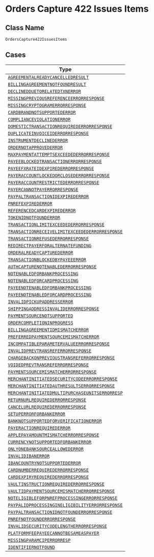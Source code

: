 
# Orders Capture 422 Issues Items

## Class Name

`OrdersCapture422IssuesItems`

## Cases

| Type |
|  --- |
| [`AGREEMENTALREADYCANCELLEDRESULT`](../../../doc/models/agreementalreadycancelledresult.md) |
| [`BILLINGAGREEMENTNOTFOUNDRESULT`](../../../doc/models/billingagreementnotfoundresult.md) |
| [`DECLINEDDUETORELATEDTXNERROR`](../../../doc/models/declinedduetorelatedtxnerror.md) |
| [`MISSINGPREVIOUSREFERENCEERRORRESPONSE`](../../../doc/models/missingpreviousreferenceerrorresponse.md) |
| [`MISSINGCRYPTOGRAMERRORRESPONSE`](../../../doc/models/missingcryptogramerrorresponse.md) |
| [`CARDBRANDNOTSUPPORTEDERROR`](../../../doc/models/cardbrandnotsupportederror.md) |
| [`COMPLIANCEVIOLATIONERROR`](../../../doc/models/complianceviolationerror.md) |
| [`DOMESTICTRANSACTIONREQUIREDERRORRESPONSE`](../../../doc/models/domestictransactionrequirederrorresponse.md) |
| [`DUPLICATEINVOICEIDERRORRESPONSE`](../../../doc/models/duplicateinvoiceiderrorresponse.md) |
| [`INSTRUMENTDECLINEDERROR`](../../../doc/models/instrumentdeclinederror.md) |
| [`ORDERNOTAPPROVEDERROR`](../../../doc/models/ordernotapprovederror.md) |
| [`MAXPAYMENTATTEMPTSEXCEEDEDERRORRESPONSE`](../../../doc/models/maxpaymentattemptsexceedederrorresponse.md) |
| [`PAYEEBLOCKEDTRANSACTIONERRORRESPONSE`](../../../doc/models/payeeblockedtransactionerrorresponse.md) |
| [`PAYEEFXRATEIDEXPIREDERRORRESPONSE`](../../../doc/models/payeefxrateidexpirederrorresponse.md) |
| [`PAYERACCOUNTLOCKEDORCLOSEDERRORRESPONSE`](../../../doc/models/payeraccountlockedorclosederrorresponse.md) |
| [`PAYERACCOUNTRESTRICTEDERRORRESPONSE`](../../../doc/models/payeraccountrestrictederrorresponse.md) |
| [`PAYERCANNOTPAYERRORRESPONSE`](../../../doc/models/payercannotpayerrorresponse.md) |
| [`PAYPALTRANSACTIONIDEXPIREDERROR`](../../../doc/models/paypaltransactionidexpirederror.md) |
| [`PNREFEXPIREDERROR`](../../../doc/models/pnrefexpirederror.md) |
| [`REFERENCEDCARDEXPIREDERROR`](../../../doc/models/referencedcardexpirederror.md) |
| [`TOKENIDNOTFOUNDERROR`](../../../doc/models/tokenidnotfounderror.md) |
| [`TRANSACTIONLIMITEXCEEDEDERRORRESPONSE`](../../../doc/models/transactionlimitexceedederrorresponse.md) |
| [`TRANSACTIONRECEIVELIMITEXCEEDEDERRORRESPONSE`](../../../doc/models/transactionreceivelimitexceedederrorresponse.md) |
| [`TRANSACTIONREFUSEDERRORRESPONSE`](../../../doc/models/transactionrefusederrorresponse.md) |
| [`REDIRECTPAYERFORALTERNATEFUNDING`](../../../doc/models/redirectpayerforalternatefunding.md) |
| [`ORDERALREADYCAPTUREDERROR`](../../../doc/models/orderalreadycapturederror.md) |
| [`TRANSACTIONBLOCKEDBYPAYEEERROR`](../../../doc/models/transactionblockedbypayeeerror.md) |
| [`AUTHCAPTURENOTENABLEDERRORRESPONSE`](../../../doc/models/authcapturenotenablederrorresponse.md) |
| [`NOTENABLEDFORBANKPROCESSING`](../../../doc/models/notenabledforbankprocessing.md) |
| [`NOTENABLEDFORCARDPROCESSING`](../../../doc/models/notenabledforcardprocessing.md) |
| [`PAYEENOTENABLEDFORBANKPROCESSING`](../../../doc/models/payeenotenabledforbankprocessing.md) |
| [`PAYEENOTENABLEDFORCARDPROCESSING`](../../../doc/models/payeenotenabledforcardprocessing.md) |
| [`INVALIDPICKUPADDRESSERROR`](../../../doc/models/invalidpickupaddresserror.md) |
| [`SHIPPINGADDRESSINVALIDERRORRESPONSE`](../../../doc/models/shippingaddressinvaliderrorresponse.md) |
| [`PAYMENTSOURCENOTSUPPORTED`](../../../doc/models/paymentsourcenotsupported.md) |
| [`ORDERCOMPLETIONINPROGRESS`](../../../doc/models/ordercompletioninprogress.md) |
| [`BILLINGAGREEMENTIDMISMATCHERROR`](../../../doc/models/billingagreementidmismatcherror.md) |
| [`PREFERREDPAYMENTSOURCEMISMATCHERROR`](../../../doc/models/preferredpaymentsourcemismatcherror.md) |
| [`INCOMPATIBLEPARAMETERVALUEERRORRESPONSE`](../../../doc/models/incompatibleparametervalueerrorresponse.md) |
| [`INVALIDPREVTRANSREFERRORRESPONSE`](../../../doc/models/invalidprevtransreferrorresponse.md) |
| [`CHARGEBACKONPREVIOUSTRANSREFERRORRESPONSE`](../../../doc/models/chargebackonprevioustransreferrorresponse.md) |
| [`VOIDEDPREVTRANSREFERRORRESPONSE`](../../../doc/models/voidedprevtransreferrorresponse.md) |
| [`PAYMENTSOURCEMISMATCHERRORRESPONSE`](../../../doc/models/paymentsourcemismatcherrorresponse.md) |
| [`MERCHANTINITIATEDSECURITYCODEERRORRESPONSE`](../../../doc/models/merchantinitiatedsecuritycodeerrorresponse.md) |
| [`MERCHANTINITIATEDAUTHRESULTSERRORRESPONSE`](../../../doc/models/merchantinitiatedauthresultserrorresponse.md) |
| [`MERCHANTINITIATEDMULTIPURCHASEUNITSERRORRESP`](../../../doc/models/merchantinitiatedmultipurchaseunitserrorresp.md) |
| [`RETURNURLREQUIREDERRORRESPONSE`](../../../doc/models/returnurlrequirederrorresponse.md) |
| [`CANCELURLREQUIREDERRORRESPONSE`](../../../doc/models/cancelurlrequirederrorresponse.md) |
| [`SETUPERRORFORBANKERROR`](../../../doc/models/setuperrorforbankerror.md) |
| [`BANKNOTSUPPORTEDFORVERIFICATIONERROR`](../../../doc/models/banknotsupportedforverificationerror.md) |
| [`PAYERACTIONREQUIREDERROR`](../../../doc/models/payeractionrequirederror.md) |
| [`APPLEPAYAMOUNTMISMATCHERRORRESPONSE`](../../../doc/models/applepayamountmismatcherrorresponse.md) |
| [`CURRENCYNOTSUPPORTEDFORBANKERROR`](../../../doc/models/currencynotsupportedforbankerror.md) |
| [`ONLYONEBANKSOURCEALLOWEDERROR`](../../../doc/models/onlyonebanksourceallowederror.md) |
| [`INVALIDIBANERROR`](../../../doc/models/invalidibanerror.md) |
| [`IBANCOUNTRYNOTSUPPORTEDERROR`](../../../doc/models/ibancountrynotsupportederror.md) |
| [`CARDNUMBERREQUIREDERRORRESPONSE`](../../../doc/models/cardnumberrequirederrorresponse.md) |
| [`CARDEXPIRYREQUIREDERRORRESPONSE`](../../../doc/models/cardexpiryrequirederrorresponse.md) |
| [`VAULTINSTRUCTIONREQUIREDERRORRESPONSE`](../../../doc/models/vaultinstructionrequirederrorresponse.md) |
| [`VAULTIDPAYMENTSOURCEMISMATCHERRORRESPONSE`](../../../doc/models/vaultidpaymentsourcemismatcherrorresponse.md) |
| [`NOTELIGIBLEFORPNREFPROCESSINGERRORRESPONSE`](../../../doc/models/noteligibleforpnrefprocessingerrorresponse.md) |
| [`PAYPALIDPROCESSINGINELIGIBILITYERRORRESPONSE`](../../../doc/models/paypalidprocessingineligibilityerrorresponse.md) |
| [`PAYPALTRANSACTIONIDNOTFOUNDERRORRESPONSE`](../../../doc/models/paypaltransactionidnotfounderrorresponse.md) |
| [`PNREFNOTFOUNDERRORRESPONSE`](../../../doc/models/pnrefnotfounderrorresponse.md) |
| [`INVALIDSECURITYCODELENGTHERRORRESPONSE`](../../../doc/models/invalidsecuritycodelengtherrorresponse.md) |
| [`PLATFORMFEEPAYEECANNOTBESAMEASPAYER`](../../../doc/models/platformfeepayeecannotbesameaspayer.md) |
| [`MISSINGPARAMCIPERRORRESP`](../../../doc/models/missingparamciperrorresp.md) |
| [`IDENTIFIERNOTFOUND`](../../../doc/models/identifiernotfound.md) |

